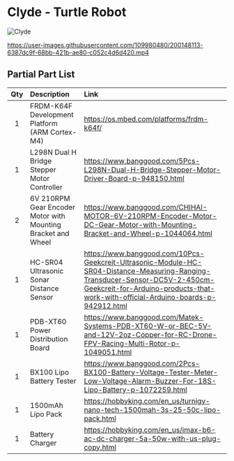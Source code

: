 # Clyde - Turtle Robot

![Clyde](https://user-images.githubusercontent.com/109980480/200143277-26108021-6a19-4d67-a82b-2dff28dbe84d.jpg)

https://user-images.githubusercontent.com/109980480/200148113-6387dc9f-68bb-421b-ae80-c052c4d6d420.mp4

## Partial Part List

| Qty | Description | Link |
|:---:| :--- | :---|
|1|FRDM-K64F Development Platform (ARM Cortex-M4)|https://os.mbed.com/platforms/frdm-k64f/|
|1|L298N Dual H Bridge Stepper Motor Controller|https://www.banggood.com/5Pcs-L298N-Dual-H-Bridge-Stepper-Motor-Driver-Board-p-948150.html|
|2|6V 210RPM Gear Encoder Motor with Mounting Bracket and Wheel|https://www.banggood.com/CHIHAI-MOTOR-6V-210RPM-Encoder-Motor-DC-Gear-Motor-with-Mounting-Bracket-and-Wheel-p-1044064.html|
|1|HC-SR04 Ultrasonic Sonar Distance Sensor|https://www.banggood.com/10Pcs-Geekcreit-Ultrasonic-Module-HC-SR04-Distance-Measuring-Ranging-Transducer-Sensor-DC5V-2-450cm-Geekcreit-for-Arduino-products-that-work-with-official-Arduino-boards-p-942912.html|
|1|PDB-XT60 Power Distribution Board|https://www.banggood.com/Matek-Systems-PDB-XT60-W-or-BEC-5V-and-12V-2oz-Copper-for-RC-Drone-FPV-Racing-Multi-Rotor-p-1049051.html|
|1|BX100 Lipo Battery Tester|https://www.banggood.com/2Pcs-BX100-Battery-Voltage-Tester-Meter-Low-Voltage-Alarm-Buzzer-For-18S-Lipo-Battery-p-1072259.html|
|1|1500mAh Lipo Pack|https://hobbyking.com/en_us/turnigy-nano-tech-1500mah-3s-25-50c-lipo-pack.html|
|1|Battery Charger|https://hobbyking.com/en_us/imax-b6-ac-dc-charger-5a-50w-with-us-plug-copy.html|
